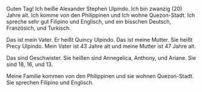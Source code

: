 Guten Tag! Ich heiße Alexander Stephen Ulpindo. Ich bin zwanzig (20) Jahre alt. Ich komme von den Philippinen und Ich wohne Quezon-Stadt. Ich spreche sehr gut Filipino und Englisch, und ein bisschen Deutsch, Französich, und Turkisch.

Das ist mein Vater. Er heißt Quincy Ulpindo. Das ist meine Mutter. Sie heißt Precy Ulpindo. Mein Vater ist 43 Jahre alt und meine Mutter ist 47 Jahre alt.

Das sind Geschwister. Sie heißen sind Annegelica, Anthony, und Ariane. Sie sind 18, 16, und 13.

Meine Familie kommen von den Philippinen und sie wohnen Quezon-Stadt. Sie sprechen Filipino und Englisch.
